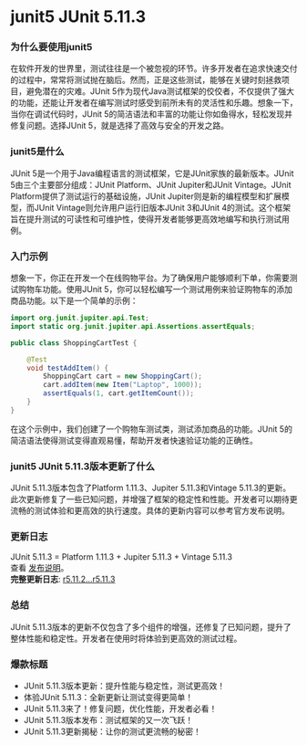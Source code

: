 # junit5 JUnit 5.11.3
### 为什么要使用junit5

在软件开发的世界里，测试往往是一个被忽视的环节。许多开发者在追求快速交付的过程中，常常将测试抛在脑后。然而，正是这些测试，能够在关键时刻拯救项目，避免潜在的灾难。JUnit 5作为现代Java测试框架的佼佼者，不仅提供了强大的功能，还能让开发者在编写测试时感受到前所未有的灵活性和乐趣。想象一下，当你在调试代码时，JUnit 5的简洁语法和丰富的功能让你如鱼得水，轻松发现并修复问题。选择JUnit 5，就是选择了高效与安全的开发之路。

### junit5是什么

JUnit 5是一个用于Java编程语言的测试框架，它是JUnit家族的最新版本。JUnit 5由三个主要部分组成：JUnit Platform、JUnit Jupiter和JUnit Vintage。JUnit Platform提供了测试运行的基础设施，JUnit Jupiter则是新的编程模型和扩展模型，而JUnit Vintage则允许用户运行旧版本JUnit 3和JUnit 4的测试。这个框架旨在提升测试的可读性和可维护性，使得开发者能够更高效地编写和执行测试用例。

### 入门示例

想象一下，你正在开发一个在线购物平台。为了确保用户能够顺利下单，你需要测试购物车功能。使用JUnit 5，你可以轻松编写一个测试用例来验证购物车的添加商品功能。以下是一个简单的示例：

```java
import org.junit.jupiter.api.Test;
import static org.junit.jupiter.api.Assertions.assertEquals;

public class ShoppingCartTest {

    @Test
    void testAddItem() {
        ShoppingCart cart = new ShoppingCart();
        cart.addItem(new Item("Laptop", 1000));
        assertEquals(1, cart.getItemCount());
    }
}
```

在这个示例中，我们创建了一个购物车测试类，测试添加商品的功能。JUnit 5的简洁语法使得测试变得直观易懂，帮助开发者快速验证功能的正确性。

### junit5 JUnit 5.11.3版本更新了什么

JUnit 5.11.3版本包含了Platform 1.11.3、Jupiter 5.11.3和Vintage 5.11.3的更新。此次更新修复了一些已知问题，并增强了框架的稳定性和性能。开发者可以期待更流畅的测试体验和更高效的执行速度。具体的更新内容可以参考官方发布说明。

### 更新日志

JUnit 5.11.3 = Platform 1.11.3 + Jupiter 5.11.3 + Vintage 5.11.3  
查看 [发布说明](http://junit.org/junit5/docs/5.11.3/release-notes/)。  
**完整更新日志**: [r5.11.2...r5.11.3](https://github.com/junit-team/junit5/compare/r5.11.2...r5.11.3)

### 总结

JUnit 5.11.3版本的更新不仅包含了多个组件的增强，还修复了已知问题，提升了整体性能和稳定性。开发者在使用时将体验到更高效的测试过程。

### 爆款标题

- JUnit 5.11.3版本更新：提升性能与稳定性，测试更高效！
- 体验JUnit 5.11.3：全新更新让测试变得更简单！
- JUnit 5.11.3来了！修复问题，优化性能，开发者必看！
- JUnit 5.11.3版本发布：测试框架的又一次飞跃！
- JUnit 5.11.3更新揭秘：让你的测试更流畅的秘密！